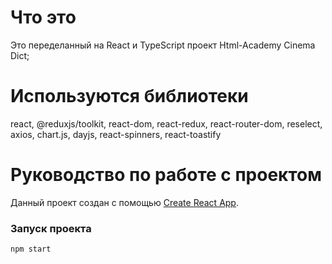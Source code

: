 # Что это
Это переделанный на React и TypeScript проект Html-Academy Cinema Dict;

# Используются библиотеки

react, @reduxjs/toolkit, react-dom, react-redux, react-router-dom, reselect,
axios, chart.js, dayjs, react-spinners, react-toastify

# Руководство по работе с проектом

Данный проект создан с помощью [Create React App](https://github.com/facebook/create-react-app).

### Запуск проекта

```bash
npm start
```
